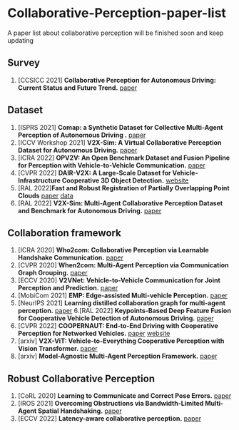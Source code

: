 # Collaborative-Perception-paper-list
A paper list  about collaborative perception
will be finished soon and keep updating

## Survey
1. \[CCSICC 2021\] **Collaborative Perception for Autonomous Driving: Current Status and Future Trend.** [paper](https://arxiv.org/abs/2208.10371)

## Dataset
1. \[ISPRS 2021\] **Comap: a Synthetic Dataset for Collective Multi-Agent Perception of Autonomous Driving
.** [paper](https://ui.adsabs.harvard.edu/abs/2021ISPAr43B2..255Y/abstract)
2. \[ICCV Workshop 2021\] **V2X-Sim: A Virtual Collaborative Perception Dataset for Autonomous Driving.** [paper](https://arxiv.org/abs/2202.08449)
3. \[ICRA 2022\] **OPV2V: An Open Benchmark Dataset and Fusion Pipeline for
Perception with Vehicle-to-Vehicle Communication.** [paper](https://arxiv.org/pdf/2109.07644.pdf)
4. \[CVPR 2022\] **DAIR-V2X: A Large-Scale Dataset for Vehicle-Infrastructure Cooperative 3D Object Detection.** [website](https://thudair.baai.ac.cn/index)
5. \[RAL 2022\]**Fast and Robust Registration of Partially Overlapping Point Clouds** [paper](https://ieeexplore.ieee.org/document/9662220) [data](https://github.com/eduardohenriquearnold/CODD)
6. \[RAL 2022\] **V2X-Sim: Multi-Agent Collaborative Perception Dataset and Benchmark for Autonomous Driving.** [paper](https://ieeexplore.ieee.org/abstract/document/9835036)

## Collaboration framework
1. \[ICRA 2020\] **Who2com: Collaborative Perception via Learnable Handshake Communication.** [paper](https://arxiv.org/abs/2003.09575)
2. \[CVPR 2020\] **When2com: Multi-Agent Perception via Communication Graph Grouping.** [paper](https://arxiv.org/abs/2006.00176)
3. \[ECCV 2020\] **V2VNet: Vehicle-to-Vehicle Communication for Joint Perception and Prediction.** [paper](https://arxiv.org/abs/2008.07519)
4. \[MobiCom 2021\] **EMP: Edge-assisted Multi-vehicle Perception.** [paper](https://xiaoshawnzhu.github.io/emp-mobicom21.pdf)
5. \[NeurIPS 2021\] **Learning distilled collaboration graph for multi-agent perception.** [paper](https://proceedings.neurips.cc/paper/2021/file/f702defbc67edb455949f46babab0c18-Paper.pdf)
6.\[RAL 2022\] **Keypoints-Based Deep Feature Fusion for Cooperative Vehicle Detection of Autonomous Driving.** [paper](https://arxiv.org/abs/2109.11615)
7. \[CVPR 2022\] **COOPERNAUT: End-to-End Driving with Cooperative Perception for Networked Vehicles.** [paper](https://arxiv.org/abs/2205.02222) [website](https://ut-austin-rpl.github.io/Coopernaut/) 
8. \[arxiv\] **V2X-ViT: Vehicle-to-Everything Cooperative Perception with Vision Transformer.** [paper](https://arxiv.org/abs/2203.10638)
9. \[arxiv\] **Model-Agnostic Multi-Agent Perception Framework.** [paper](https://arxiv.org/pdf/2203.13168.pdf)

## Robust Collaborative Perception
1. \[CoRL 2020\] **Learning to Communicate and Correct Pose Errors.** [paper](https://arxiv.org/abs/2011.05289)
2. \[IROS 2021\] **Overcoming Obstructions via Bandwidth-Limited Multi-Agent Spatial Handshaking.** [paper](https://arxiv.org/abs/2107.00771)
3. \[ECCV 2022\] **Latency-aware collaborative perception.** [paper](https://arxiv.org/pdf/2207.08560)
